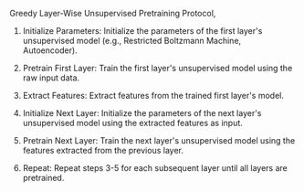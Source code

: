 Greedy Layer-Wise Unsupervised Pretraining Protocol,

1. Initialize Parameters: Initialize the parameters of the first layer's unsupervised model (e.g., Restricted Boltzmann Machine, Autoencoder).

2. Pretrain First Layer: Train the first layer's unsupervised model using the raw input data.

3. Extract Features: Extract features from the trained first layer's model.

4. Initialize Next Layer: Initialize the parameters of the next layer's unsupervised model using the extracted features as input.

5. Pretrain Next Layer: Train the next layer's unsupervised model using the features extracted from the previous layer.

6. Repeat: Repeat steps 3-5 for each subsequent layer until all layers are pretrained.

